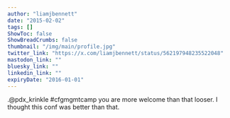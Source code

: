 ```yaml
---
author: "liamjbennett"
date: "2015-02-02"
tags: []
ShowToc: false
ShowBreadCrumbs: false
thumbnail: "/img/main/profile.jpg"
twitter_link: "https://x.com/liamjbennett/status/562197948235522048"
mastodon_link: ""
bluesky_link: ""
linkedin_link: ""
expiryDate: "2016-01-01"
---
```


.@pdx_krinkle #cfgmgmtcamp you are more welcome than that looser. I thought this conf was better than that.

